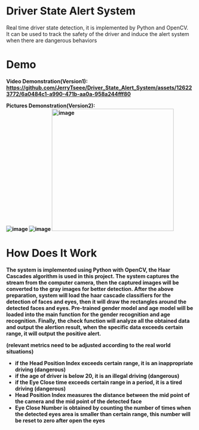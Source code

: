 # Driver State Alert System  
Real time driver state detection, it is implemented by Python and OpenCV.  
It can be used to track the safety of the driver and induce the alert system when there are dangerous behaviors  
# Demo  
<b>Video Demonstration(Version1):  
https://github.com/JerryTseee/Driver_State_Alert_System/assets/126223772/6a0484c1-a990-471b-aa0a-958a244fff80  
  
<b>Pictures Demonstration(Version2):  
![image](https://github.com/user-attachments/assets/d1c9794c-912a-4774-9e03-13299c3698d7)
![image](https://github.com/user-attachments/assets/7bbeeede-11e6-4579-bc5e-553e75f55f3b)
<img width="326" alt="image" src="https://github.com/JerryTseee/FaceEyeDetection/assets/126223772/058d421a-457b-4b2e-88ae-0a831e645c5b">  
# How Does It Work  
The system is implemented using Python with OpenCV, the Haar Cascades algorithm is used in this project.
The system captures the stream from the computer camera, then the captured images will be converted to the gray images for better detection.
After the above preparation, system will load the haar cascade classifiers for the detection of faces and eyes, then it will draw the rectangles
around the detected faces and eyes. Pre-trained gender model and age model will be loaded into the main function for the gender recognition and
age recognition. Finally, the check function will analyze all the obtained data and output the alertion result, when the specific data exceeds
certain range, it will output the positive alert.

  
(relevant metrics need to be adjusted according to the real world situations)  
- if the Head Position Index exceeds certain range, it is an inappropriate driving (dangerous)  
- if the age of driver is below 20, it is an illegal driving (dangerous)  
- if the Eye Close time exceeds certain range in a period, it is a tired driving (dangerous)  
- Head Position Index measures the distance between the mid point of the camera and the mid point of the detected face  
- Eye Close Number is obtained by counting the number of times when the detected eyes area is smaller than certain range, this number will be reset to zero after open the eyes  
